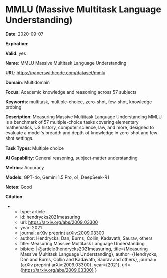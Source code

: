 # MMLU (Massive Multitask Language Understanding)

**Date**: 2020-09-07

**Expiration**: 

**Valid**: yes

**Name**: MMLU  Massive Multitask Language Understanding 

**URL**: https://paperswithcode.com/dataset/mmlu

**Domain**: Multidomain

**Focus**: Academic knowledge and reasoning across 57 subjects

**Keywords**: multitask, multiple-choice, zero-shot, few-shot, knowledge probing

**Description**: Measuring Massive Multitask Language Understanding  MMLU  is a benchmark of 57  multiple-choice tasks covering elementary mathematics, US history, computer science,  law, and more, designed to evaluate a model's breadth and depth of knowledge in  zero-shot and few-shot settings. 

**Task Types**: Multiple choice

**AI Capability**: General reasoning, subject-matter understanding

**Metrics**: Accuracy

**Models**: GPT-4o, Gemini 1.5 Pro, o1, DeepSeek-R1

**Notes**: Good

**Citation**:

-
  - type: article
  - id: hendrycks2021measuring
  - url: https://arxiv.org/abs/2009.03300
  - year: 2021
  - journal: arXiv preprint arXiv:2009.03300
  - author: Hendrycks, Dan, Burns, Collin, Kadavath, Saurav, others
  - title: Measuring Massive Multitask Language Understanding
  - bibtex: |
      @article{hendrycks2021measuring,
        title={Measuring Massive Multitask Language Understanding},
        author={Hendrycks, Dan and Burns, Collin and Kadavath, Saurav and others},
        journal={arXiv preprint arXiv:2009.03300},
        year={2021},
        url={https://arxiv.org/abs/2009.03300}
      }

